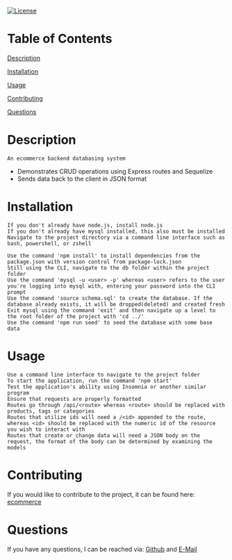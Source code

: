 [![License](https://img.shields.io/badge/License-MIT-yellow.svg)](https://opensource.org/licenses/MIT)
# Table of Contents

[Description](#Description)

[Installation](#Installation)

[Usage](#Usage)

[Contributing](#Contributing)

[Questions](#Questions)

# Description
```
An ecommerce backend databasing system
```
- Demonstrates CRUD operations using Express routes and Sequelize
- Sends data back to the client in JSON format
# Installation
```
If you don't already have node.js, install node.js
If you don't already have mysql installed, this also must be installed
Navigate to the project directory via a command line interface such as bash, powershell, or zshell
```
```
Use the command 'npm install' to install dependencies from the package.json with version control from package-lock.json
Still using the CLI, navigate to the db folder within the project folder
Use the command 'mysql -u <user> -p' whereas <user> refers to the user you're logging into mysql with, entering your password into the CLI prompt
Use the command 'source schema.sql' to create the database. If the database already exists, it will be dropped(deleted) and created fresh
Exit mysql using the command 'exit' and then navigate up a level to the root folder of the project with 'cd ../'
Use the command 'npm run seed' to seed the database with some base data
```
# Usage
```
Use a command line interface to navigate to the project folder
To start the application, run the command 'npm start'
Test the application's ability using Insomnia or another similar program
Ensure that requests are properly formatted
Routes go through /api/<route> whereas <route> should be replaced with products, tags or categories
Routes that utilize ids will need a /<id> appended to the route, whereas <id> should be replaced with the numeric id of the resource you wish to interact with
Routes that create or change data will need a JSON body on the request, the format of the body can be determined by examining the models
```
# Contributing
If you would like to contribute to the project, it can be found here: [ecommerce](https://github.com/tperschon/ecommerce)
# Questions
If you have any questions, I can be reached via: [Github](github.com/tperschon) and [E-Mail](timperschon@gmail.com)
